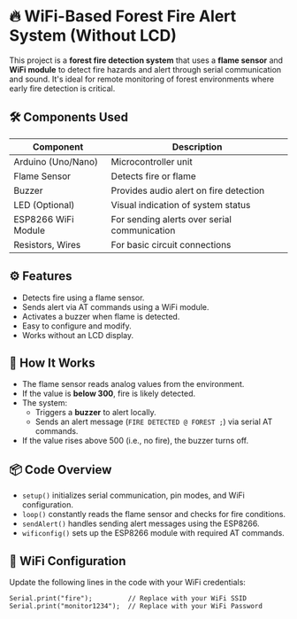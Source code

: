 # 🔥 WiFi-Based Forest Fire Alert System (Without LCD)

This project is a **forest fire detection system** that uses a **flame sensor** and **WiFi module** to detect fire hazards and alert through serial communication and sound. It's ideal for remote monitoring of forest environments where early fire detection is critical.

## 🛠️ Components Used

| Component            | Description                                 |
|---------------------|---------------------------------------------|
| Arduino (Uno/Nano)  | Microcontroller unit                        |
| Flame Sensor        | Detects fire or flame                       |
| Buzzer              | Provides audio alert on fire detection      |
| LED (Optional)      | Visual indication of system status          |
| ESP8266 WiFi Module | For sending alerts over serial communication|
| Resistors, Wires    | For basic circuit connections               |

## ⚙️ Features

- Detects fire using a flame sensor.
- Sends alert via AT commands using a WiFi module.
- Activates a buzzer when flame is detected.
- Easy to configure and modify.
- Works without an LCD display.

## 🧠 How It Works

- The flame sensor reads analog values from the environment.
- If the value is **below 300**, fire is likely detected.
- The system:
  - Triggers a **buzzer** to alert locally.
  - Sends an alert message (`FIRE DETECTED @ FOREST ;`) via serial AT commands.
- If the value rises above 500 (i.e., no fire), the buzzer turns off.

## 📦 Code Overview

- `setup()` initializes serial communication, pin modes, and WiFi configuration.
- `loop()` constantly reads the flame sensor and checks for fire conditions.
- `sendAlert()` handles sending alert messages using the ESP8266.
- `wificonfig()` sets up the ESP8266 module with required AT commands.

## 🔧 WiFi Configuration

Update the following lines in the code with your WiFi credentials:

```
Serial.print("fire");         // Replace with your WiFi SSID
Serial.print("monitor1234");  // Replace with your WiFi Password
```
